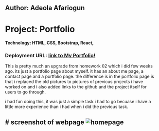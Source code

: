 ## Author:  Adeola Afariogun



# Project: Portfolio


#### Technology: HTML, CSS, Bootstrap, React,




### Deployment URL: [link to My Portfolio!](https://adeola55.github.io/updated-portfolio/)



This is pretty much an upgrade from homework 02 which i did few weeks ago. its just a portfolio page about myself. it has an about me page, a contact page and a portfolio page. the difference is in the portfolio page is that i replaced the old pictures to pictures of previous projects i have worked on and i also added links to the github and the project itself for users to go through. 

i had fun doing this, it was just a simple task i had to go becuase i have a little more experience than i had when i did the previous task.


## # screenshot of webpage ![homepage](./assets/images/update.png)